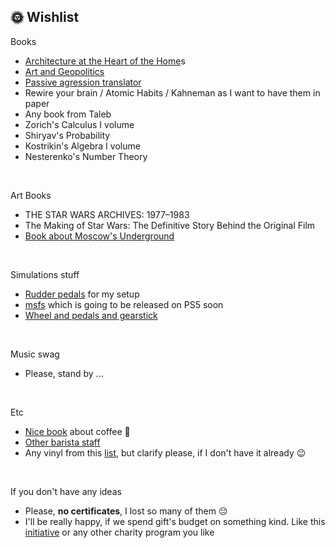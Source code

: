 
## 🌞 Wishlist

Books
* [Architecture at the Heart of the Home](https://www.amazon.com/Architecture-at-Heart-Home-anglais/dp/1760761486)s
* [Art and Geopolitics](https://store.artlebedev.ru/books/sovremennoye-iskusstvo-i-geopolitika/)
* [Passive agression translator](https://store.artlebedev.ru/books/perevodchik-s-passivno-agressivnogo/)
* Rewire your brain / Atomic Habits / Kahneman as I want to have them in paper
* Any book from Taleb
* Zorich's Calculus I volume
* Shiryav's Probability
* Kostrikin's Algebra I volume
* Nesterenko's Number Theory
<br>

Art Books
* THE STAR WARS ARCHIVES: 1977–1983
* The Making of Star Wars: The Definitive Story Behind the Original Film
* [Book about Moscow's Underground](https://store.artlebedev.ru/books/zhestkov-metro/)
<br>

Simulations stuff
* [Rudder pedals](https://www.thrustmaster.com/en-ie/products/t-flight-rudder-pedals/) for my setup
* [msfs](https://store.playstation.com/en-us/product/UP6312-PPSA23943_00-FLIGHTSIM2024STA) which is going to be released on PS5 soon
* [Wheel and pedals and gearstick](https://www.logitechg.com/en-eu/products/driving/driving-force-racing-wheel.941-000112.html)
<br>

Music swag 
* Please, stand by ...
<br>

Etc
* [Nice book](https://store.artlebedev.ru/books/posobiye-baristy-2024/) about coffee 🤪
* [Other barista staff](https://www.amazon.co.uk/stores/NOTSEK/NOTSEK/page/A31E601A-D24C-40CB-8200-376ABC057D56?ref_=cm_sw_r_cp_ud_ast_store_4QQ71BGJH4TZH0XK22T8) 
* Any vinyl from this [list](https://music.yandex.ru/users/yndx.peshkurov/albums), but clarify please, if I don't have it already 😉
<br>

If you don't have any ideas
* Please, **no certificates**, I lost so many of them 😔
* I'll be really happy, if we spend gift's budget on something kind. Like this [initiative](https://help.yandex.ru/taxi#donate) or any other charity program you like
